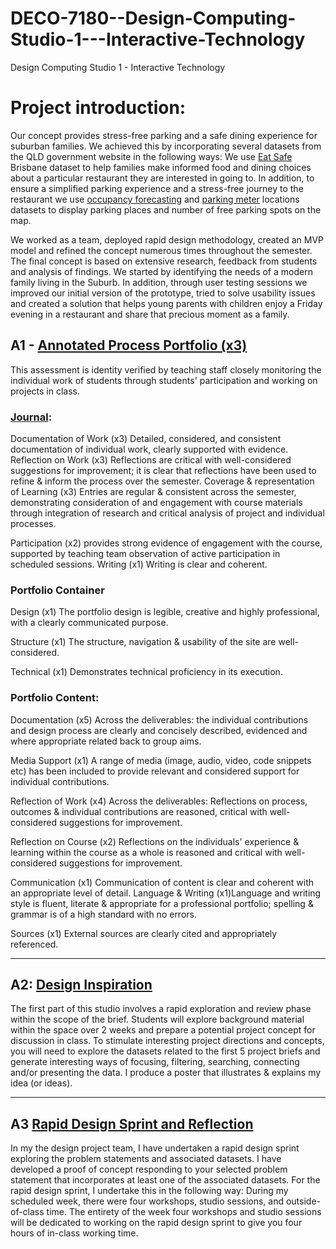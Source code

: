 # DECO-7180--Design-Computing-Studio-1---Interactive-Technology
Design Computing Studio 1 - Interactive Technology

# Project introduction:
Our concept provides stress-free parking and a safe dining experience for suburban families. We achieved this by incorporating several datasets from the QLD government website in the following ways:
We use [Eat Safe](https://www.data.brisbane.qld.gov.au/data/dataset/food-safety-permits/resource/69ed0503-43db-4873-abd6-9fcc500b805b) Brisbane dataset to help families make informed food and dining choices about a particular restaurant they are interested in going to.
In addition, to ensure a simplified parking experience and a stress-free journey to the restaurant we use [occupancy forecasting](https://www.data.brisbane.qld.gov.au/data/dataset/parking-occupancy-forecasting) and [parking meter](https://www.data.brisbane.qld.gov.au/data/dataset/brisbane-parking-meters/resource/fb42db12-7c82-40bb-8d3c-4f6119540edc) locations datasets to display parking places and number of free parking spots on the map.

We worked as a team, deployed rapid design methodology, created an MVP model and refined the concept numerous times throughout the semester. The final concept is based on extensive research, feedback from students and analysis of findings. We started by identifying the needs of a modern family living in the Suburb. In addition, through user testing sessions we improved our initial version of the prototype, tried to solve usability issues and created a solution that helps young parents with children enjoy a Friday evening in a restaurant and share that precious moment as a family.






## A1 - [Annotated Process Portfolio (x3)](https://github.com/carriewang1/DECO-7180--Design-Computing-Studio-1---Interactive-Technology/tree/main/Responsive%20Portfolio%20Website)
This assessment is identity verified by teaching staff closely monitoring the individual work of students through students' participation and working on projects in class.

### [Journal](https://github.com/carriewang1/DECO-7180--Design-Computing-Studio-1---Interactive-Technology/blob/main/Journal%20.pdf):

Documentation of Work (x3) Detailed, considered, and consistent documentation of individual work, clearly supported with evidence.
Reflection on Work (x3) Reflections are critical with well-considered suggestions for improvement; it is clear that reflections have been used to refine & inform the process over the semester.
Coverage & representation of Learning (x3) Entries are regular & consistent across the semester, demonstrating consideration of and engagement with course materials through integration of research and critical analysis of project and individual processes.

Participation (x2) provides strong evidence of engagement with the course, supported by teaching team observation of active participation in scheduled sessions.
Writing (x1) Writing is clear and coherent.

### Portfolio Container

Design (x1) The portfolio design is legible, creative and highly professional, with a clearly communicated purpose.

Structure (x1) The structure, navigation & usability of the site are well-considered.

Technical (x1) Demonstrates technical proficiency in its execution.

### Portfolio Content:

Documentation (x5) Across the deliverables: the individual contributions and design process are clearly and concisely described, evidenced and where appropriate related back to group aims.

Media Support (x1) A range of media (image, audio, video, code snippets etc) has been included to provide relevant and considered support for individual contributions.

Reflection of Work (x4) Across the deliverables: Reflections on process, outcomes & individual contributions are reasoned, critical with well-considered suggestions for improvement.

Reflection on Course (x2) Reflections on the individuals' experience & learning within the course as a whole is reasoned and critical with well-considered suggestions for improvement.

Communication (x1) Communication of content is clear and coherent with an appropriate level of detail.
Language & Writing (x1)Language and writing style is fluent, literate & appropriate for a professional portfolio; spelling & grammar is of a high standard with no errors.

Sources (x1) External sources are clearly cited and appropriately referenced.

----

## A2: [Design Inspiration](https://github.com/carriewang1/DECO-7180--Design-Computing-Studio-1---Interactive-Technology/blob/main/A2%20Design%20inspiration.png) 
The first part of this studio involves a rapid exploration and review phase within the scope of the brief. Students will explore background material within the space over 2 weeks and prepare a potential project concept for discussion in class. To stimulate interesting project directions and concepts, you will need to explore the datasets related to the first 5 project briefs and generate interesting ways of focusing, filtering, searching, connecting and/or presenting the data.
I produce a poster that illustrates & explains my idea (or ideas).

----

## A3 [Rapid Design Sprint and Reflection](https://github.com/carriewang1/DECO-7180--Design-Computing-Studio-1---Interactive-Technology/blob/main/A3_7180_.pdf)
In my the design project team, I have undertaken a rapid design sprint exploring the problem statements and associated datasets. I have developed a proof of concept responding to your selected problem statement that incorporates at least one of the associated datasets.
For the rapid design sprint, I undertake this in the following way:
During my scheduled week, there were four workshops, studio sessions, and outside-of-class time.
The entirety of the week four workshops and studio sessions will be dedicated to working on the rapid design sprint to give you four hours of in-class working time.
